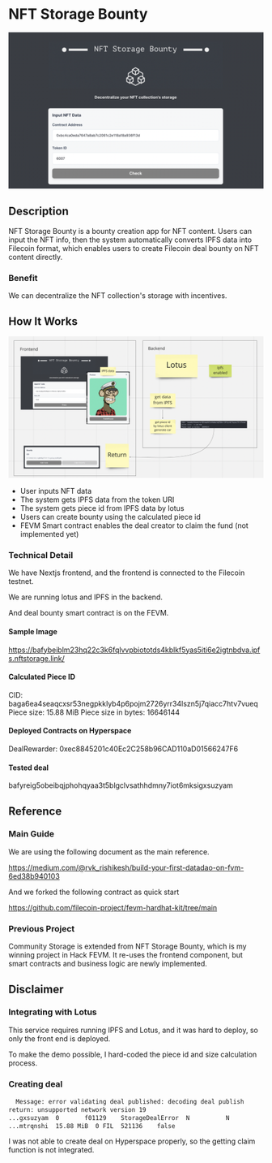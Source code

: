 # NFT Storage Bounty

![top](./docs/top.png)

## Description

NFT Storage Bounty is a bounty creation app for NFT content. Users can input the NFT info, then the system automatically converts IPFS data into Filecoin format, which enables users to create Filecoin deal bounty on NFT content directly.

### Benefit

We can decentralize the NFT collection's storage with incentives.

## How It Works

![how-it-works](./docs/how-it-works.png)

- User inputs NFT data
- The system gets IPFS data from the token URI
- The system gets piece id from IPFS data by lotus
- Users can create bounty using the calculated piece id
- FEVM Smart contract enables the deal creator to claim the fund (not implemented yet)

### Technical Detail

We have Nextjs frontend, and the frontend is connected to the Filecoin testnet.

We are running lotus and IPFS in the backend.

And deal bounty smart contract is on the FEVM.

#### Sample Image

https://bafybeiblm23hq22c3k6fqlvvpbiototds4kblkf5yas5iti6e2igtnbdva.ipfs.nftstorage.link/

#### Calculated Piece ID

CID: baga6ea4seaqcxsr53negpkklyb4p6pojm2726yrr34lszn5j7qiacc7htv7vueq
Piece size: 15.88 MiB
Piece size in bytes: 16646144

#### Deployed Contracts on Hyperspace

DealRewarder: 0xec8845201c40Ec2C258b96CAD110aD01566247F6

#### Tested deal

bafyreig5obeibqjphohqyaa3t5blgclvsathhdmny7iot6mksigxsuzyam

## Reference

### Main Guide

We are using the following document as the main reference.

https://medium.com/@rvk_rishikesh/build-your-first-datadao-on-fvm-6ed38b940103

And we forked the following contract as quick start

https://github.com/filecoin-project/fevm-hardhat-kit/tree/main

### Previous Project

Community Storage is extended from NFT Storage Bounty, which is my winning project in Hack FEVM.
It re-uses the frontend component, but smart contracts and business logic are newly implemented.

## Disclaimer

### Integrating with Lotus

This service requires running IPFS and Lotus, and it was hard to deploy, so only the front end is deployed.

To make the demo possible, I hard-coded the piece id and size calculation process.

### Creating deal

```
  Message: error validating deal published: decoding deal publish return: unsupported network version 19
...gxsuzyam  0       f01129    StorageDealError  N          N         ...mtrqnshi  15.88 MiB  0 FIL  521136    false
```

I was not able to create deal on Hyperspace properly, so the getting claim function is not integrated.
